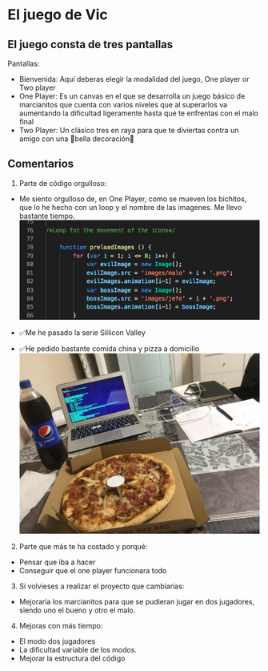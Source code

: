 El juego de Vic
==========

El juego consta de tres pantallas
--------------------
Pantallas:
+ Bienvenida: Aquí deberas elegir la modalidad del juego, One player or Two player
+ One Player: Es un canvas en el que se desarrolla un juego básico de marcianitos que cuenta con varios niveles que al superarlos va aumentando la dificultad ligeramente hasta que te enfrentas con el malo final
+ Two Player: Un clásico tres en raya para que te diviertas contra un amigo con una 💖bella decoración💖 


Comentarios
--------------------
1. Parte de código orgulloso:
* Me siento orgulloso de, en One Player, como se mueven los bichitos, que lo he hecho con un loop y el nombre de las imagenes. Me llevo bastante tiempo.
![alt text](images/loop.png)

* ✅Me he pasado la serie Sillicon Valley
* ✅He pedido bastante comida china y pizza a domicilio
![alt text](images/pizza.jpg)


2. Parte que más te ha costado y porqué:
* Pensar que iba a hacer
* Conseguir que el one player funcionara todo

3. Si volvieses a realizar el proyecto que cambiarias:
* Mejoraría los marcianitos para que se pudieran jugar en dos jugadores, siendo uno el bueno y otro el malo.

4. Mejoras con más tiempo:
* El modo dos jugadores
* La dificultad variable de los modos.
* Mejorar la estructura del código
